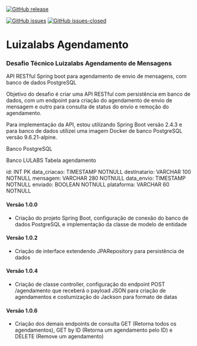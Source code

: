[![GitHub release](https://img.shields.io/github/release/tiefz/lulabs.svg)](https://GitHub.com/tiefz/lulabs/releases/)

[![GitHub issues](https://img.shields.io/github/issues/tiefz/calculadhora.svg)](https://GitHub.com/tiefz/lulabs/issues/) [![GitHub issues-closed](https://img.shields.io/github/issues-closed/tiefz/lulabs.svg)](https://GitHub.com/tiefz/lulabs/issues?q=is%3Aissue+is%3Aclosed)


# Luizalabs Agendamento
### Desafio Técnico Luizalabs Agendamento de Mensagens
API RESTful Spring boot para agendamento de envio de mensagens, com banco de dados PostgreSQL

Objetivo do desafio é criar uma API RESTful com persistência em banco de dados, com um endpoint para criação do agendamento de envio de mensagem e outro para consulta de status do envio e remoção do agendamento.

Para implementação da API, estou utilizando Spring Boot versão 2.4.3 e para banco de dados utilizei uma imagem Docker de banco PostgreSQL versão 9.6.21-alpine.

Banco PostgreSQL

Banco LULABS
Tabela agendamento

id:             INT         PK
data_criacao:   TIMESTAMP           NOTNULL
destinatario:   VARCHAR     100     NOTNULL
mensagem:       VARCHAR     280     NOTNULL
data_envio:     TIMESTAMP           NOTNULL
enviado:        BOOLEAN             NOTNULL
plataforma:     VARCHAR     60      NOTNULL



#### Versão 1.0.0
- Criação do projeto Spring Boot, configuração de conexão do banco de dados PostgreSQL e implementação da classe de modelo de entidade

#### Versão 1.0.2
- Criação de interface extendendo JPARepository para persistência de dados

#### Versão 1.0.4
- Criação de classe controller, configuração do endpoint POST /agendamento que receberá o payload JSON para criação de agendamentos e costumização do Jackson para formato de datas

#### Versão 1.0.6
- Criação dos demais endpoints de consulta GET (Retorna todos os agendamentos), GET by ID (Retorna um agendamento pelo ID) e DELETE (Remove um agendamento)